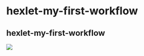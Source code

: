 # hexlet-my-first-workflow
## hexlet-my-first-workflow
![](https://github.com/MartinMeer/hexlet-my-first-workflow/actions/workflows/github-actions-demo.yml/badge.svg)
